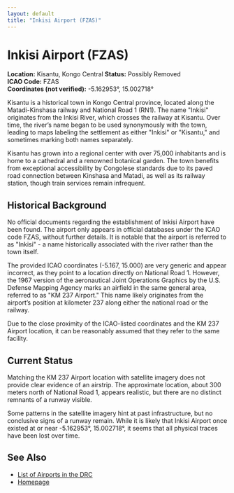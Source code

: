 ```yaml
---
layout: default
title: "Inkisi Airport (FZAS)"
---
```


# Inkisi Airport (FZAS)

**Location:** Kisantu, Kongo Central 
**Status:** Possibly Removed  
**ICAO Code:** FZAS  
**Coordinates (not verified):** -5.162953°, 15.002718°  

Kisantu is a historical town in Kongo Central province, located along the Matadi-Kinshasa railway and National Road 1 (RN1). The name "Inkisi" originates from the Inkisi River, which crosses the railway at Kisantu. Over time, the river’s name began to be used synonymously with the town, leading to maps labeling the settlement as either "Inkisi" or "Kisantu," and sometimes marking both names separately.

Kisantu has grown into a regional center with over 75,000 inhabitants and is home to a cathedral and a renowned botanical garden. The town benefits from exceptional accessibility by Congolese standards due to its paved road connection between Kinshasa and Matadi, as well as its railway station, though train services remain infrequent.

## Historical Background

No official documents regarding the establishment of Inkisi Airport have been found. The airport only appears in official databases under the ICAO code FZAS, without further details. It is notable that the airport is referred to as "Inkisi" - a name historically associated with the river rather than the town itself.

The provided ICAO coordinates (-5.167, 15.000) are very generic and appear incorrect, as they point to a location directly on National Road 1. However, the 1967 version of the aeronautical Joint Operations Graphics by the U.S. Defense Mapping Agency marks an airfield in the same general area, referred to as "KM 237 Airport." This name likely originates from the airport’s position at kilometer 237 along either the national road or the railway.

Due to the close proximity of the ICAO-listed coordinates and the KM 237 Airport location, it can be reasonably assumed that they refer to the same facility.

## Current Status

Matching the KM 237 Airport location with satellite imagery does not provide clear evidence of an airstrip. The approximate location, about 300 meters north of National Road 1, appears realistic, but there are no distinct remnants of a runway visible.

Some patterns in the satellite imagery hint at past infrastructure, but no conclusive signs of a runway remain. While it is likely that Inkisi Airport once existed at or near -5.162953°, 15.002718°, it seems that all physical traces have been lost over time.

## See Also

- [List of Airports in the DRC](airports.md)
- [Homepage](index.md)
